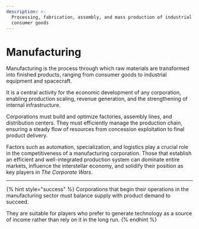 ```yaml
---
description: >-
  Processing, fabrication, assembly, and mass production of industrial and
  consumer goods
---
```


# Manufacturing

Manufacturing is the process through which raw materials are transformed into finished products, ranging from consumer goods to industrial equipment and spacecraft.

It is a central activity for the economic development of any corporation, enabling production scaling, revenue generation, and the strengthening of internal infrastructure.

Corporations must build and optimize factories, assembly lines, and distribution centers. They must efficiently manage the production chain, ensuring a steady flow of resources from concession exploitation to final product delivery.

Factors such as automation, specialization, and logistics play a crucial role in the competitiveness of a manufacturing corporation. Those that establish an efficient and well-integrated production system can dominate entire markets, influence the interstellar economy, and solidify their position as key players in _The Corporate Wars_.

***

{% hint style="success" %}
Corporations that begin their operations in the manufacturing sector must balance supply with product demand to succeed.

They are suitable for players who prefer to generate technology as a source of income rather than rely on it in the long run.
{% endhint %}
